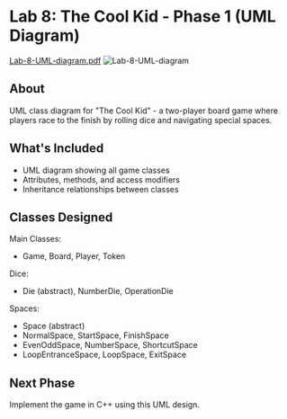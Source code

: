 # Lab 8: The Cool Kid - Phase 1 (UML Diagram)

[Lab-8-UML-diagram.pdf](https://github.com/user-attachments/files/23147283/Lab-8-UML-diagram.pdf)
![Lab-8-UML-diagram](https://github.com/user-attachments/assets/681df242-3d2d-4dba-98fc-628c500461ef)


## About

UML class diagram for "The Cool Kid" - a two-player board game where players race to the finish by rolling dice and navigating special spaces.

## What's Included

- UML diagram showing all game classes
- Attributes, methods, and access modifiers
- Inheritance relationships between classes

## Classes Designed

Main Classes:
- Game, Board, Player, Token

Dice:
- Die (abstract), NumberDie, OperationDie

Spaces:
- Space (abstract)
- NormalSpace, StartSpace, FinishSpace
- EvenOddSpace, NumberSpace, ShortcutSpace
- LoopEntranceSpace, LoopSpace, ExitSpace

## Next Phase

Implement the game in C++ using this UML design.

